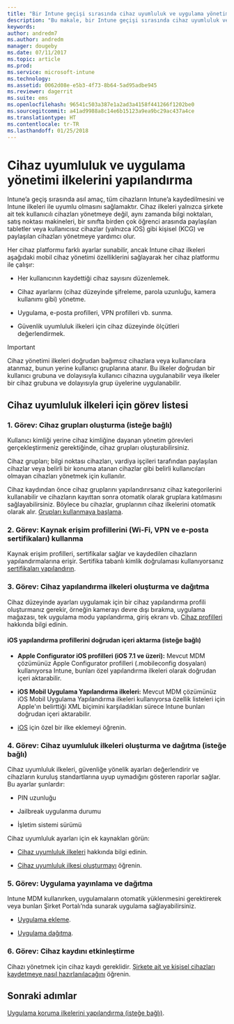 ```yaml
---
title: "Bir Intune geçişi sırasında cihaz uyumluluk ve uygulama yönetimi ilkelerini yapılandırma"
description: "Bu makale, bir Intune geçişi sırasında cihaz uyumluluk ve uygulama yönetimi ilkelerini yapılandırmak için gerekli adımları sağlar."
keywords: 
author: andredm7
ms.author: andredm
manager: dougeby
ms.date: 07/11/2017
ms.topic: article
ms.prod: 
ms.service: microsoft-intune
ms.technology: 
ms.assetid: 0062d08e-e5b3-4f73-8b64-5ad95adbe945
ms.reviewer: dagerrit
ms.suite: ems
ms.openlocfilehash: 96541c503a387e1a2ad3a4158f441266f1202be0
ms.sourcegitcommit: a41ad9988a8c14e6b15123a9ea9bc29ac437a4ce
ms.translationtype: HT
ms.contentlocale: tr-TR
ms.lasthandoff: 01/25/2018
---
```

# <a name="configure-device-compliance-and-app-management-policies"></a>Cihaz uyumluluk ve uygulama yönetimi ilkelerini yapılandırma

Intune’a geçiş sırasında asıl amaç, tüm cihazların Intune’a kaydedilmesini ve Intune ilkeleri ile uyumlu olmasını sağlamaktır. Cihaz ilkeleri yalnızca şirkete ait tek kullanıcılı cihazları yönetmeye değil, aynı zamanda bilgi noktaları, satış noktası makineleri, bir sınıfta birden çok öğrenci arasında paylaşılan tabletler veya kullanıcısız cihazlar (yalnızca iOS) gibi kişisel (KCG) ve paylaşılan cihazları yönetmeye yardımcı olur.

Her cihaz platformu farklı ayarlar sunabilir, ancak Intune cihaz ilkeleri aşağıdaki mobil cihaz yönetimi özelliklerini sağlayarak her cihaz platformu ile çalışır:

-   Her kullanıcının kaydettiği cihaz sayısını düzenlemek.

-   Cihaz ayarlarını (cihaz düzeyinde şifreleme, parola uzunluğu, kamera kullanımı gibi) yönetme.

-   Uygulama, e-posta profilleri, VPN profilleri vb. sunma.

-   Güvenlik uyumluluk ilkeleri için cihaz düzeyinde ölçütleri değerlendirmek.

> [!IMPORTANT]
> Cihaz yönetimi ilkeleri doğrudan bağımsız cihazlara veya kullanıcılara atanmaz, bunun yerine kullanıcı gruplarına atanır. Bu ilkeler doğrudan bir kullanıcı grubuna ve dolayısıyla kullanıcı cihazına uygulanabilir veya ilkeler bir cihaz grubuna ve dolayısıyla grup üyelerine uygulanabilir.

## <a name="task-list-for-device-compliance-policies"></a>Cihaz uyumluluk ilkeleri için görev listesi

### <a name="task-1-add-device-groups-optional"></a>1. Görev: Cihaz grupları oluşturma (isteğe bağlı)

Kullanıcı kimliği yerine cihaz kimliğine dayanan yönetim görevleri gerçekleştirmeniz gerektiğinde, cihaz grupları oluşturabilirsiniz.

Cihaz grupları; bilgi noktası cihazları, vardiya işçileri tarafından paylaşılan cihazlar veya belirli bir konuma atanan cihazlar gibi belirli kullanıcıları olmayan cihazları yönetmek için kullanılır.

Cihaz kaydından önce cihaz gruplarını yapılandırırsanız cihaz kategorilerini kullanabilir ve cihazların kayıttan sonra otomatik olarak gruplara katılmasını sağlayabilirsiniz. Böylece bu cihazlar, gruplarının cihaz ilkelerini otomatik olarak alır. [Grupları kullanmaya başlama](groups-get-started.md).

### <a name="task-2-use-resource-access-profiles-wi-fi-vpn-and-email-certificates"></a>2. Görev: Kaynak erişim profillerini (Wi-Fi, VPN ve e-posta sertifikaları) kullanma

Kaynak erişim profilleri, sertifikalar sağlar ve kaydedilen cihazların yapılandırmalarına erişir. Sertifika tabanlı kimlik doğrulaması kullanıyorsanız [sertifikaları yapılandırın](certificates-configure.md).

### <a name="task-3-create-and-deploy-device-configuration-profiles"></a>3. Görev: Cihaz yapılandırma ilkeleri oluşturma ve dağıtma

Cihaz düzeyinde ayarları uygulamak için bir cihaz yapılandırma profili oluşturmanız gerekir, örneğin kamerayı devre dışı bırakma, uygulama mağazası, tek uygulama modu yapılandırma, giriş ekranı vb. [Cihaz profilleri](device-profiles.md) hakkında bilgi edinin.

####  <a name="directly-import-ios-configuration-profiles-optional"></a>iOS yapılandırma profillerini doğrudan içeri aktarma (isteğe bağlı)

-   **Apple Configurator iOS profilleri (iOS 7.1 ve üzeri):** Mevcut MDM çözümünüz Apple Configurator profilleri (.mobileconfig dosyaları) kullanıyorsa Intune, bunları özel yapılandırma ilkeleri olarak doğrudan içeri aktarabilir.

-   **iOS Mobil Uygulama Yapılandırma ilkeleri:** Mevcut MDM çözümünüz iOS Mobil Uygulama Yapılandırma ilkeleri kullanıyorsa özellik listeleri için Apple'ın belirttiği XML biçimini karşıladıkları sürece Intune bunları doğrudan içeri aktarabilir.

- [iOS](custom-settings-ios.md) için özel bir ilke eklemeyi öğrenin.

### <a name="task-4-create-and-deploy-device-compliance-policies-optional"></a>4. Görev: Cihaz uyumluluk ilkeleri oluşturma ve dağıtma (isteğe bağlı)

Cihaz uyumluluk ilkeleri, güvenliğe yönelik ayarları değerlendirir ve cihazların kuruluş standartlarına uyup uymadığını gösteren raporlar sağlar. Bu ayarlar şunlardır:

-   PIN uzunluğu

-   Jailbreak uygulanma durumu

-   İşletim sistemi sürümü

Cihaz uyumluluk ayarları için ek kaynakları görün:

-   [Cihaz uyumluluk ilkeleri](device-compliance.md) hakkında bilgi edinin.

-   [Cihaz uyumluluk ilkesi oluşturmayı](device-compliance-get-started.md) öğrenin.

### <a name="task-5-publish-and-deploy-apps"></a>5. Görev: Uygulama yayınlama ve dağıtma

Intune MDM kullanırken, uygulamaların otomatik yüklenmesini gerektirerek veya bunları Şirket Portalı’nda sunarak uygulama sağlayabilirsiniz.

-   [Uygulama ekleme](apps-add.md).

-   [Uygulama dağıtma](apps-deploy.md).

### <a name="task-6-enable-device-enrollment"></a>6. Görev: Cihaz kaydını etkinleştirme

Cihazı yönetmek için cihaz kaydı gereklidir. [Şirkete ait ve kişisel cihazları kaydetmeye nasıl hazırlanılacağını](device-enrollment.md) öğrenin.

## <a name="next-steps"></a>Sonraki adımlar

[Uygulama koruma ilkelerini yapılandırma (isteğe bağlı)](migration-guide-app-protection-policies.md).
